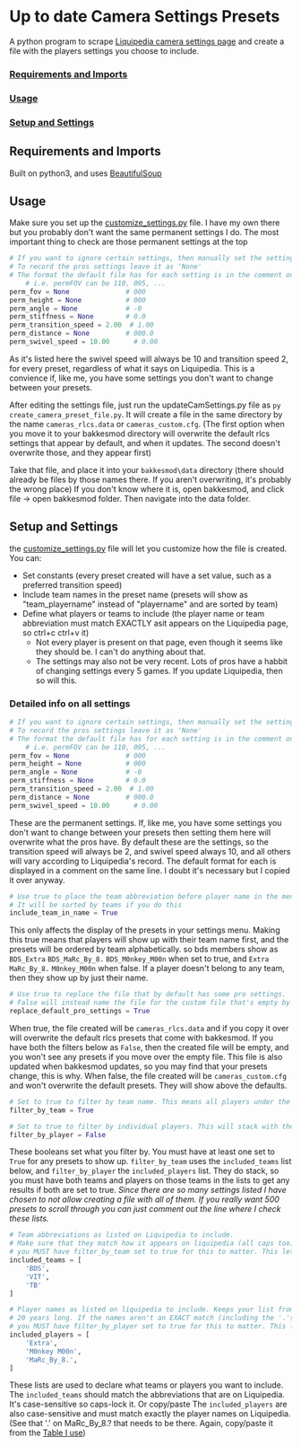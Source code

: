 # Up to date Camera Settings Presets

A python program to scrape [Liquipedia camera settings page](https://liquipedia.net/rocketleague/List_of_player_camera_settings) and create a file with the players settings you choose to include.

### [Requirements and Imports](#requirements-and-imports)

### [Usage](#usage)

### [Setup and Settings](#setup-and-settings)

## Requirements and Imports

Built on python3, and uses [BeautifulSoup](https://www.crummy.com/software/BeautifulSoup/)

## Usage

Make sure you set up the [customize_settings.py](https://github.com/Matt-Carlson/rocket-league-pro-cam-settings/blob/main/customize_settings.py) file. I have my own there but you probably don't want the same permanent settings I do.
The most important thing to check are those permanent settings at the top

```python
# If you want to ignore certain settings, then manually set the settings you want here
# To record the pros settings leave it as 'None'
# The format the default file has for each setting is in the comment on that line
    # i.e. permFOV can be 110, 095, ...
perm_fov = None              # 000
perm_height = None           # 000
perm_angle = None            # -0
perm_stiffness = None        # 0.0
perm_transition_speed = 2.00  # 1.00
perm_distance = None         # 000.0
perm_swivel_speed = 10.00      # 0.00
```

As it's listed here the swivel speed will always be 10 and transition speed 2, for every preset, regardless of what it says on Liquipedia.
This is a convience if, like me, you have some settings you don't want to change between your presets.

After editing the settings file, just run the updateCamSettings.py file as `py create_camera_preset_file.py`.
It will create a file in the same directory by the name `cameras_rlcs.data` or `cameras_custom.cfg`. (The first option when you move it to your bakkesmod directory will overwrite the default rlcs settings that appear by default, and when it updates. The second doesn't overwrite those, and they appear first)

Take that file, and place it into your `bakkesmod\data` directory (there should already be files by those names there. If you aren't overwriting, it's probably the wrong place)
If you don't know where it is, open bakkesmod, and click file -> open bakkesmod folder. Then navigate into the data folder.

## Setup and Settings

the [customize_settings.py](https://github.com/Matt-Carlson/rocket-league-pro-cam-settings/blob/main/customize_settings.py) file will let you customize how the file is created. You can:

- Set constants (every preset created will have a set value, such as a preferred transition speed)
- Include team names in the preset name (presets will show as "team_playername" instead of "playername" and are sorted by team)
- Define what players or teams to include (the player name or team abbreviation must match EXACTLY asit appears on the Liquipedia page, so ctrl+c ctrl+v it)
  - Not every player is present on that page, even though it seems like they should be. I can't do anything about that.
  - The settings may also not be very recent. Lots of pros have a habbit of changing settings every 5 games. If you update Liquipedia, then so will this.

### Detailed info on all settings

```python
# If you want to ignore certain settings, then manually set the settings you want here
# To record the pros settings leave it as 'None'
# The format the default file has for each setting is in the comment on that line
    # i.e. permFOV can be 110, 095, ...
perm_fov = None              # 000
perm_height = None           # 000
perm_angle = None            # -0
perm_stiffness = None        # 0.0
perm_transition_speed = 2.00  # 1.00
perm_distance = None         # 000.0
perm_swivel_speed = 10.00      # 0.00
```

These are the permanent settings. If, like me, you have some settings you don't want to change between your presets then setting them here will overwrite what the pros have.
By default these are the settings, so the transition speed will always be 2, and swivel speed always 10, and all others will vary according to Liquipedia's record.
The default format for each is displayed in a comment on the same line. I doubt it's necessary but I copied it over anyway.

```python
# Use true to place the team abbreviation before player name in the menu
# It will be sorted by teams if you do this
include_team_in_name = True
```

This only affects the display of the presets in your settings menu. Making this true means that players will show up with their team name first, and the presets will be ordered by team alphabetically.
so bds members show as `BDS_Extra` `BDS_MaRc_By_8.` `BDS_M0nkey_M00n` when set to true, and `Extra` `MaRc_By_8.` `M0nkey_M00n` when false.
If a player doesn't belong to any team, then they show up by just their name.

```python
# Use true to replace the file that by default has some pro settings.
# False will instead name the file for the custom file that's empty by default
replace_default_pro_settings = True
```

When true, the file created will be `cameras_rlcs.data` and if you copy it over will overwrite the default rlcs presets that come with bakkesmod. If you have both the filters below as `False`, then the created file will be empty, and you won't see any presets if you move over the empty file.
This file is also updated when bakkesmod updates, so you may find that your presets change, this is why.
When false, the file created will be `cameras_custom.cfg` and won't overwrite the default presets. They will show above the defaults.

```python
# Set to true to filter by team name. This means all players under the abbreviations in included_teams will be added
filter_by_team = True

# Set to true to filter by individual players. This will stack with the above filter for teams to include only players on those teams AND in included_players
filter_by_player = False
```

These booleans set what you filter by. You must have at least one set to `True` for any presets to show up.
`filter_by_team` uses the `included_teams` list below, and `filter_by_player` the `included_players` list.
They do stack, so you must have both teams and players on those teams in the lists to get any results if both are set to true.
_Since there are so many settings listed I have chosen to not allow creating a file with all of them. If you really want 500 presets to scroll through you can just comment out the line where I check these lists._

```python
# Team abbreviations as listed on Liquipedia to include.
# Make sure that they match how it appears on liquipedia (all caps too)
# you MUST have filter_by_team set to true for this to matter. This lets you turn it on/off without erasing/commenting out this list
included_teams = [
    'BDS',
    'VIT',
    'TB'
]

# Player names as listed on liquipedia to include. Keeps your list from being
# 20 years long. If the names aren't an EXACT match (including the '.'s), they won't show up
# you MUST have filter_by_player set to true for this to matter. This lets you turn it on/off without erasing/commenting out this list
included_players = [
    'Extra',
    'M0nkey M00n',
    'MaRc_By_8.',
]
```

These lists are used to declare what teams or players you want to include.
The `included_teams` should match the abbreviations that are on Liquipedia. It's case-sensitive so caps-lock it. Or copy/paste
The `included_players` are also case-sensitive and must match exactly the player names on Liquipedia. (See that '.' on MaRc_By_8.? that needs to be there. Again, copy/paste it from the [Table I use](https://liquipedia.net/rocketleague/List_of_player_camera_settings))
